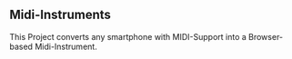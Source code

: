 ## Midi-Instruments

This Project converts any smartphone with MIDI-Support into a Browser-based Midi-Instrument.
